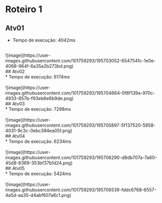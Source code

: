 # Roteiro 1 <br>
## Atv01 <br>
* Tempo de execução: 4042ms <br>
<br>
![image](https://user-images.githubusercontent.com/101759293/195703052-654754fc-1e0e-4068-964f-6a35a2b273bd.png)
<br>
## Atv02 <br>
* Tempo de execução: 6174ms <br>
<br>
![image](https://user-images.githubusercontent.com/101759293/195704664-0f8f139a-970c-4933-857b-f93eb6e6b9de.png)
<br>
## Atv03 <br>
* Tempo de execução: 7298ms <br>
<br>
![image](https://user-images.githubusercontent.com/101759293/195705897-5f137520-5958-4031-9c3c-0ebc394ea05f.png)
<br>
## Atv04 <br>
* Tempo de execução: 6234ms <br>
<br>
![image](https://user-images.githubusercontent.com/101759293/195706290-d8db707a-7a60-45d8-8369-353bf37b1d24.png)<br>
## Atv05 <br>
* Tempo de execução: 5424ms <br>
<br>
![image](https://user-images.githubusercontent.com/101759293/195706539-fddc6768-6557-4a5d-aa35-d4abf607a6c1.png)
<br>

